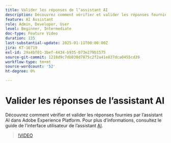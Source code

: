 ```yaml
---
title: Valider les réponses de l’assistant AI
description: Découvrez comment vérifier et valider les réponses fournies par l’assistant AI dans Adobe Experience Platform.
feature: AI Assistant
role: Admin, Developer, User
level: Beginner, Intermediate
doc-type: Feature Video
duration: 135
last-substantial-update: 2025-01-11T00:00:00Z
jira: KT-16719
exl-id: 29a4bf01-3bef-4434-b935-073e279b1575
source-git-commit: 1218d9c7db030d7875c2f2a41e837dca0455cd39
workflow-type: tm+mt
source-wordcount: '52'
ht-degree: 0%

---
```


# Valider les réponses de l’assistant AI

Découvrez comment vérifier et valider les réponses fournies par l’assistant AI dans Adobe Experience Platform. Pour plus d’informations, consultez le guide de l’interface utilisateur de l’assistant [AI](https://experienceleague.adobe.com/fr/docs/experience-platform/ai-assistant/ui-guide#verify-responses).

>[!VIDEO](https://video.tv.adobe.com/v/3441740/?learn=on&enablevpops&captions=fre_fr)
